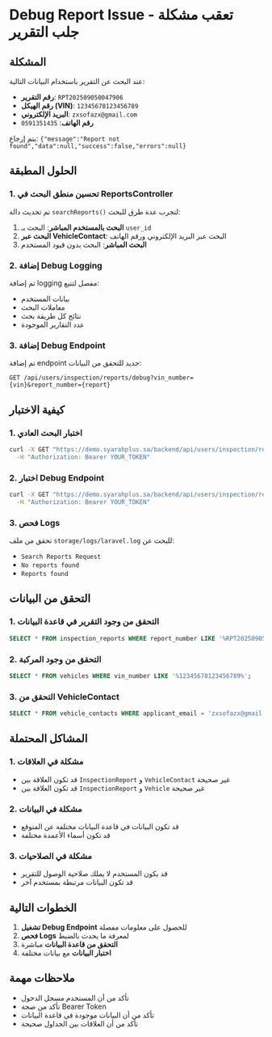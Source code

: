 # Debug Report Issue - تعقب مشكلة جلب التقرير

## المشكلة
عند البحث عن التقرير باستخدام البيانات التالية:
- **رقم التقرير**: `RPT202509050047906`
- **رقم الهيكل (VIN)**: `12345678123456789`
- **البريد الإلكتروني**: `zxsofazx@gmail.com`
- **رقم الهاتف**: `0591351435`

يتم إرجاع: `{"message":"Report not found","data":null,"success":false,"errors":null}`

## الحلول المطبقة

### 1. تحسين منطق البحث في ReportsController
تم تحديث دالة `searchReports()` لتجرب عدة طرق للبحث:

1. **البحث بالمستخدم المباشر**: البحث بـ `user_id`
2. **البحث عبر VehicleContact**: البحث عبر البريد الإلكتروني ورقم الهاتف
3. **البحث المباشر**: البحث بدون قيود المستخدم

### 2. إضافة Debug Logging
تم إضافة logging مفصل لتتبع:
- بيانات المستخدم
- معاملات البحث
- نتائج كل طريقة بحث
- عدد التقارير الموجودة

### 3. إضافة Debug Endpoint
تم إضافة endpoint جديد للتحقق من البيانات:
```
GET /api/users/inspection/reports/debug?vin_number={vin}&report_number={report}
```

## كيفية الاختبار

### 1. اختبار البحث العادي
```bash
curl -X GET "https://demo.syarahplus.sa/backend/api/users/inspection/reports/search?vin_number=12345678123456789&report_number=RPT202509050047906" \
  -H "Authorization: Bearer YOUR_TOKEN"
```

### 2. اختبار Debug Endpoint
```bash
curl -X GET "https://demo.syarahplus.sa/backend/api/users/inspection/reports/debug?vin_number=12345678123456789&report_number=RPT202509050047906" \
  -H "Authorization: Bearer YOUR_TOKEN"
```

### 3. فحص Logs
تحقق من ملف `storage/logs/laravel.log` للبحث عن:
- `Search Reports Request`
- `No reports found`
- `Reports found`

## التحقق من البيانات

### 1. التحقق من وجود التقرير في قاعدة البيانات
```sql
SELECT * FROM inspection_reports WHERE report_number LIKE '%RPT202509050047906%';
```

### 2. التحقق من وجود المركبة
```sql
SELECT * FROM vehicles WHERE vin_number LIKE '%12345678123456789%';
```

### 3. التحقق من VehicleContact
```sql
SELECT * FROM vehicle_contacts WHERE applicant_email = 'zxsofazx@gmail.com' OR owner_phone_number = '0591351435';
```

## المشاكل المحتملة

### 1. مشكلة في العلاقات
- قد تكون العلاقة بين `InspectionReport` و `VehicleContact` غير صحيحة
- قد تكون العلاقة بين `InspectionReport` و `Vehicle` غير صحيحة

### 2. مشكلة في البيانات
- قد تكون البيانات في قاعدة البيانات مختلفة عن المتوقع
- قد تكون أسماء الأعمدة مختلفة

### 3. مشكلة في الصلاحيات
- قد يكون المستخدم لا يملك صلاحية الوصول للتقرير
- قد تكون البيانات مرتبطة بمستخدم آخر

## الخطوات التالية

1. **تشغيل Debug Endpoint** للحصول على معلومات مفصلة
2. **فحص Logs** لمعرفة ما يحدث بالضبط
3. **التحقق من قاعدة البيانات** مباشرة
4. **اختبار البيانات** مع بيانات مختلفة

## ملاحظات مهمة

- تأكد من أن المستخدم مسجل الدخول
- تأكد من صحة Bearer Token
- تأكد من أن البيانات موجودة في قاعدة البيانات
- تأكد من أن العلاقات بين الجداول صحيحة
